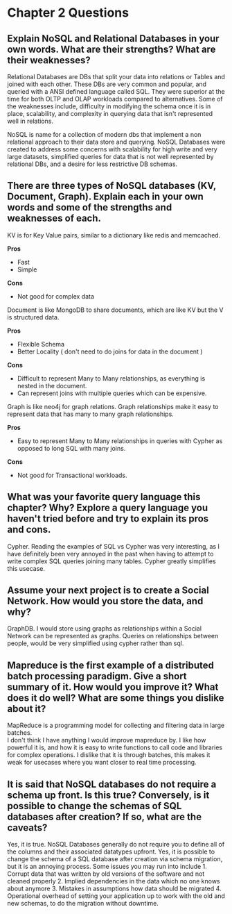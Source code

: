 # Chapter 2 Questions

## Explain NoSQL and Relational Databases in your own words. What are their strengths? What are their weaknesses?

Relational Databases are DBs that split your data into relations or Tables and joined with each other.  These DBs are very common and popular, and queried with a ANSI defined language called SQL.  They were superior at the time for both OLTP and OLAP workloads compared to alternatives. Some of the weaknesses include, difficulty in modifying the schema once it is in place, scalability, and complexity in querying data that isn't represented well in relations. 

NoSQL is name for a collection of modern dbs that implement a non relational approach to their data store and querying.
NoSQL Databases were created to address some concerns with scalability for high write and very large datasets, simplified queries for data that is not well represented by relational DBs, and a desire for less restrictive DB schemas.  


## There are three types of NoSQL databases (KV, Document, Graph). Explain each in your own words and some of the strengths and weaknesses of each.

KV is for Key Value pairs, similar to a dictionary like redis and memcached.

**Pros**
- Fast
- Simple

**Cons**
- Not good for complex data

Document is like MongoDB to share documents, which are like KV but the V is structured data.

**Pros**

- Flexible Schema
- Better Locality ( don't need to do joins for data in the document )

**Cons**

- Difficult to represent Many to Many relationships, as everything is nested in the document.
- Can represent joins with multiple queries which can be expensive.

Graph is like neo4j for graph relations.  Graph relationships make it easy to represent data that has many to many graph relationships.

**Pros**

- Easy to represent Many to Many relationships in queries with Cypher as opposed to long SQL with many joins.

**Cons**

- Not good for Transactional workloads.


## What was your favorite query language this chapter? Why? Explore a query language you haven't tried before and try to explain its pros and cons.

Cypher.  Reading the examples of SQL vs Cypher was very interesting, as I have definitely been very annoyed in the past when having to attempt to write complex SQL queries joining many tables.  Cypher greatly simplifies this usecase.

## Assume your next project is to create a Social Network. How would you store the data, and why?

GraphDB.  I would store using graphs as relationships within a Social Network can be represented as graphs.  Queries on relationships between people, would be very simplified using cypher rather than sql.

## Mapreduce is the first example of a distributed batch processing paradigm. Give a short summary of it. How would you improve it? What does it do well? What are some things you dislike about it?

MapReduce is a programming model for collecting and filtering data in large batches.  
I don't think I have anything I would improve mapreduce by.  I like how powerful it is, and how it is easy to write functions to call code and libraries for complex operations.
I dislike that it is through batches, this makes it weak for usecases where you want closer to real time processing.

## It is said that NoSQL databases do not require a schema up front. Is this true? Conversely, is it possible to change the schemas of SQL databases after creation? If so, what are the caveats?

Yes, it is true. NoSQL Databases generally do not require you to define all of the columns and their associated datatypes upfront.
Yes, it is possible to change the schema of a SQL database after creation via schema migration, but it is an annoying process.
Some issues you may run into include
    1. Corrupt data that was written by old versions of the software and not cleaned properly
    2. Implied dependencies in the data which no one knows about anymore
    3. Mistakes in assumptions how data should be migrated
    4. Operational overhead of setting your application up to work with the old and new schemas, to do the migration without downtime.
